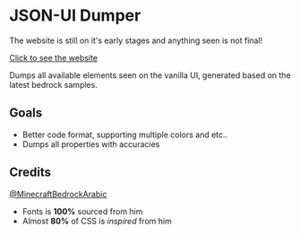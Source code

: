 # JSON-UI Dumper

The website is still on it's early stages and anything seen is not final!

[Click to see the website](https://theoristmc.github.io/JSON-UI-Dumper/)

Dumps all available elements seen on the vanilla UI, generated based on the latest bedrock samples.

## Goals

- Better code format, supporting multiple colors and etc..
- Dumps all properties with accuracies

## Credits

[@MinecraftBedrockArabic](https://github.com/MinecraftBedrockArabic)
  - Fonts is **100%** sourced from him
  - Almost **80%** of CSS is *inspired* from him